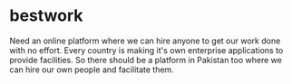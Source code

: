 # bestwork
Need an online platform where we can hire anyone to get our work done with no effort. Every country is making it's own enterprise applications to provide facilities. So there should be a platform in Pakistan too where we can hire our own people and facilitate them.
